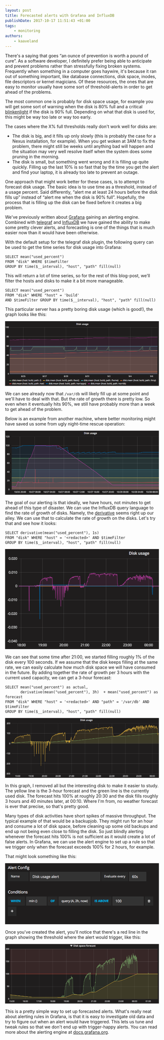 ```yaml
---
layout: post
title: Forecasted alerts with Grafana and InfluxDB
publishDate: 2017-10-17 11:51:43 +01:00
tags: 
    - monitoring
authors:
    - kaaveland
---
```


There's a saying that goes &ldquo;an ounce of prevention is worth a pound of cure&rdquo;. As a software developer, I definitely prefer being able to anticipate and prevent problems rather than stressfully fixing broken systems. Frequently when something in a computer goes haywire, it's because it ran out of something important, like database connections, disk space, inodes, file descriptors or kernel magicians. Of these resources, the ones that are easy to monitor usually have some sort of threshold-alerts in order to get ahead of the problems.

The most common one is probably for disk space usage, for example you will get some sort of warning when the disk is 80% full and a critical <a href="https://en.wikipedia.org/wiki/Blinkenlights">blinkenlight</a> if the disk is 90% full. Depending on what that disk is used for, this might be way too late or way too early.

The cases where the X% full thresholds really don't work well for disks are:

- The disk is big, and it fills up only slowly (this is probably the case for a Nexus installation, for example). When you get woken at 3AM to fix the problem, there might still be weeks until anything bad will happen and the situation may very well resolve itself when the system does some pruning in the morning.
- The disk is small, but something went wrong and it is filling up quite quickly. Filling up the last 10% is so fast that by the time you get the alert and find your laptop, it is already too late to prevent an outage.

One approach that might work better for these cases, is to attempt to forecast disk usage. The basic idea is to use time as a threshold, instead of a usage percent. Said differently, &ldquo;alert me at least 24 hours before the disk fills up&rdquo; instead of &ldquo;alert me when the disk is 90% full&rdquo;. Hopefully, the process that is filling up the disk can be fixed before it creates a big problem.

We've previously written about <a href="grafana.org">Grafana</a> gaining an alerting engine. Combined with <a href="https://www.influxdata.com/time-series-platform/telegraf/">telegraf</a> and <a href="https://www.influxdata.com/time-series-platform/influxdb/">InfluxDB</a> we have gained the ability to make some pretty clever alerts, and forecasting is one of the things that is much easier now than it would have been otherwise.

With the default setup for the telegraf disk plugin, the following query can be used to get the time series for disk usage into Grafana:

```
SELECT mean("used_percent")
FROM "disk" WHERE $timeFilter
GROUP BY time($__interval), "host", "path" fill(null)
```

This will return a lot of time series, so for the rest of this blog-post, we'll filter the hosts and disks to make it a bit more manageable.

```
SELECT mean("used_percent")
FROM "disk" WHERE "host" = 'build'
AND $timeFilter GROUP BY time($__interval), "host", "path" fill(null)
```

This particular server has a pretty boring disk usage (which is good!), the graph looks like this:

![](images/disk_usage_plain.png)


We can see already now that `/var/db` will likely fill up at some point and we'll have to deal with that. But the rate of growth there is pretty low. So even when it eventually hits 90%, we still have probably more than a week to get ahead of the problem.

Below is an example from another machine, where better monitoring might have saved us some from ugly night-time rescue operation:

![](images/disk_catastrophe_plain.png)

The goal of our alerting is that ideally, we have hours, not minutes to get ahead of this type of disaster. We can use the InfluxDB query language to find the rate of growth of disks. Namely, the <a href="https://docs.influxdata.com/influxdb/v1.3/query_language/functions/#derivative">derivative</a> seems right up our alley. We can use that to calculate the rate of growth on the disks. Let's try that and see how it looks:

```
SELECT derivative(mean("used_percent"), 1s)
FROM "disk" WHERE "host" = '<redacted>' AND $timeFilter
GROUP BY time($__interval), "host", "path" fill(null)
```

![](images/disk_catastrophe_derivative.png)

We can see that some time after 21:00, we started filling roughly 1% of the disk every 100 seconds. If we assume that the disk keeps filling at the same rate, we can easily calculate how much disk space we will have consumed in the future. By adding together the rate of growth per 3 hours with the current used capacity, we can get a 3-hour forecast:

```
SELECT mean("used_percent") as actual,
       derivative(mean("used_percent"), 3h)  + mean("used_percent") as forecast
FROM "disk" WHERE "host" = '<redacted>' AND "path" = '/var/db' AND $timeFilter
GROUP BY time($__interval), "host", "path" fill(null)
```

![](images/disk_catastrophe_forecast.png)


In this graph, I removed all but the interesting disk to make it easier to study. The yellow line is the 3-hour forecast and the green line is the currently used disk. The forecast hits 100% at roughly 20:30 and the disk fills roughly 3 hours and 40 minutes later, at 00:10. Where I'm from, no weather forecast is ever that precise, so that's pretty good.

Many types of disk activities have short spikes of massive throughput. The typical example of that would be a backupjob. They might run for an hour and consume a lot of disk space, before cleaning up some old backups and end up not being even close to filling the disk. So just blindly alerting whenever the forecast hits 100% is not sufficient as it would create a lot of false alerts. In Grafana, we can use the alert engine to set up a rule so that we trigger only when the forecast exceeds 100% for 2 hours, for example.

That might look something like this:

![](images/disk_forecast_alert.png)

Once you've created the alert, you'll notice that there's a red line in the graph showing the threshold where the alert would trigger, like this:

![](images/disk_forecast_alert_graph.png)

This is a pretty simple way to set up forecasted alerts. What's really neat about alerting rules in Grafana, is that it is easy to investigate old data and try to figure out when an alert would have triggered. This lets us tune and tweak rules so that we don't end up with trigger-happy alerts. You can read more about the alerting engine at <a href="http://docs.grafana.org/alerting/rules/">docs.grafana.org</a>.
